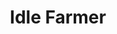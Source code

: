 ---
layout: showcase
title: "Idle Farmer"
flash: http://www.kongregate.com/games/junjo/idle-farmer
website: http://www.kongregate.com/games/junjo/idle-farmer
---